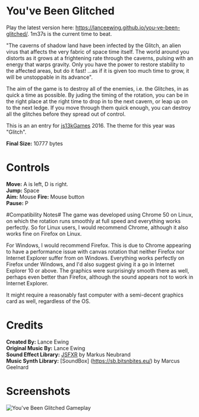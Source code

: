 # You've Been Glitched

Play the latest version here: https://lanceewing.github.io/you-ve-been-glitched/. 1m37s is the current time to beat.

"The caverns of shadow land have been infected by the Glitch, an alien virus that affects the very fabric of space time itself. The world around you distorts as it grows at a frightening rate through the caverns, pulsing with an energy that warps gravity. Only you have the power to restore stability to the affected areas, but do it fast! ...as if it is given too much time to grow, it will be unstoppable in its advance".

The aim of the game is to destroy all of the enemies, i.e. the Glitches, in as quick a time as possible. By juding the timing of the rotation, you can be in the right place at the right time to drop in to the next cavern, or leap up on to the next ledge. If you move through them quick enough, you can destroy all the glitches before they spread out of control.

This is an an entry for [js13kGames](https://js13kgames.com) 2016. The theme for this year was "Glitch".

**Final Size:** 10777 bytes

# Controls
**Move:** A is left, D is right.  
**Jump:** Space  
**Aim:** Mouse
**Fire:** Mouse button  
**Pause:** P  

#Compatibility Notes#
The game was developed using Chrome 50 on Linux, on which the rotation runs smoothly at full speed and everything works perfectly. So for Linux users, I would recommend Chrome, although it also works fine on Firefox on Linux.

For Windows, I would recommend Firefox. This is due to Chrome appearing to have a performance issue with canvas rotation that neither Firefox nor Internet Explorer suffer from on Windows. Everything works perfectly on Firefox under Windows, and I'd also suggest giving it a go in Internet Explorer 10 or above. The graphics were surprisingly smooth there as well, perhaps even better than Firefox, although the sound appears not to work in Internet Explorer.

It might require a reasonably fast computer with a semi-decent graphics card as well, regardless of the OS.

# Credits
**Created By:** Lance Ewing  
**Original Music By:** Lance Ewing  
**Sound Effect Library:** [JSFXR](https://github.com/mneubrand/jsfxr) by Markus Neubrand  
**Music Synth Library:** [SoundBox] (https://sb.bitsnbites.eu/) by Marcus Geelnard  

# Screenshots

![You've Been Glitched Gameplay](https://sites.google.com/site/shadowballjs/files/glitched.png "You've Been Glitched  Gameplay")
